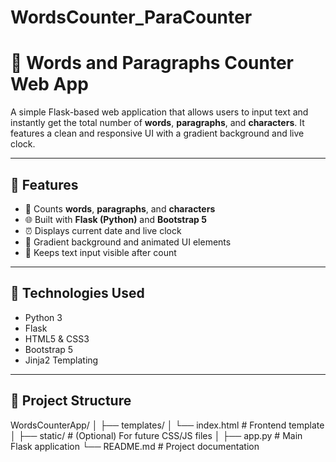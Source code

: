 # WordsCounter_ParaCounter

# 📝 Words and Paragraphs Counter Web App

A simple Flask-based web application that allows users to input text and instantly get the total number of **words**, **paragraphs**, and **characters**. It features a clean and responsive UI with a gradient background and live clock.

---

## 🚀 Features

- 🧠 Counts **words**, **paragraphs**, and **characters**
- 🌐 Built with **Flask (Python)** and **Bootstrap 5**
- ⏰ Displays current date and live clock
- 🎨 Gradient background and animated UI elements
- 📝 Keeps text input visible after count

---

## 🔧 Technologies Used

- Python 3
- Flask
- HTML5 & CSS3
- Bootstrap 5
- Jinja2 Templating

---

## 📁 Project Structure

WordsCounterApp/
│
├── templates/
│ └── index.html # Frontend template
│
├── static/ # (Optional) For future CSS/JS files
│
├── app.py # Main Flask application
└── README.md # Project documentation
